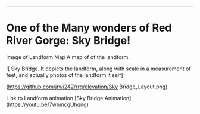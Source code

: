 <hr>

<h1> One of the Many wonders of Red River Gorge: Sky Bridge! </h1>

Image of Landform Map
 A map of of the landform.

![ Sky Bridge. It depicts the landform, along with scale in a measurement of feet, and actually photos of the landform it self]

(https://github.com/jrwi242/rrg/elevation/Sky Bridge_Layout.png)

Link to Landform animation
[Sky Bridge Animation] (https://youtu.be/7wnmcgUhqng)
</hr>
